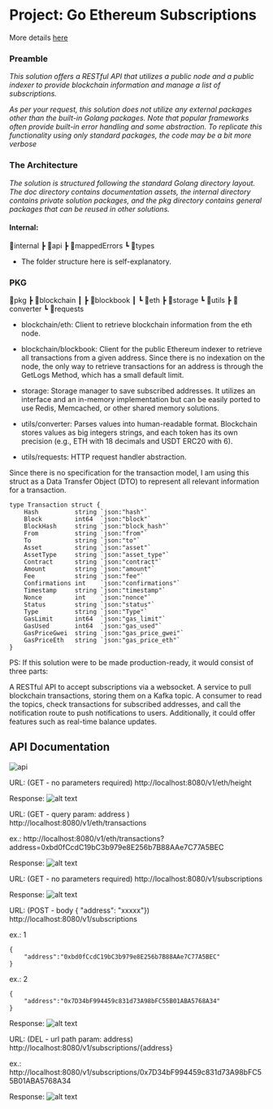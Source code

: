 # Project: Go Ethereum Subscriptions

More details [here](/doc/README.md)

### Preamble
*This solution offers a RESTful API that utilizes a public node and a public indexer to provide blockchain information and manage a list of subscriptions.*

*As per your request, this solution does not utilize any external packages other than the built-in Golang packages. Note that popular frameworks often provide built-in error handling and some abstraction. To replicate this functionality using only standard packages, the code may be a bit more verbose*

### The Architecture
*The solution is structured following the standard Golang directory layout. The doc directory contains documentation assets, the internal directory contains private solution packages, and the pkg directory contains general packages that can be reused in other solutions.*

#### Internal:
📂internal
┣ 📂api
┣ 📂mappedErrors
┗ 📂types

* The folder structure here is self-explanatory.

### PKG
 📂pkg
 ┣ 📂blockchain
 ┃ ┣ 📂blockbook
 ┃ ┗ 📂eth
 ┣ 📂storage
 ┗ 📂utils
   ┣ 📂converter
   ┗ 📂requests

* blockchain/eth: Client to retrieve blockchain information from the eth node.

* blockchain/blockbook: Client for the public Ethereum indexer to retrieve all transactions from a given address. Since there is no indexation on the node, the only way to retrieve transactions for an address is through the GetLogs Method, which has a small default limit.

* storage: Storage manager to save subscribed addresses. It utilizes an interface and an in-memory implementation but can be easily ported to use Redis, Memcached, or other shared memory solutions.

* utils/converter: Parses values into human-readable format. Blockchain stores values as big integers strings, and each token has its own precision (e.g., ETH with 18 decimals and USDT ERC20 with 6).

* utils/requests: HTTP request handler abstraction.


Since there is no specification for the transaction model, I am using this struct as a Data Transfer Object (DTO) to represent all relevant information for a transaction.

``` 
type Transaction struct {
	Hash          string `json:"hash"`
	Block         int64  `json:"block"`
	BlockHash     string `json:"block_hash"`
	From          string `json:"from"`
	To            string `json:"to"`
	Asset         string `json:"asset"`
	AssetType     string `json:"asset_type"`
	Contract      string `json:"contract"`
	Amount        string `json:"amount"`
	Fee           string `json:"fee"`
	Confirmations int    `json:"confirmations"`
	Timestamp     string `json:"timestamp"`
	Nonce         int    `json:"nonce"`
	Status        string `json:"status"`
	Type          string `json:"Type"`
	GasLimit      int64  `json:"gas_limit"`
	GasUsed       int64  `json:"gas_used"`
	GasPriceGwei  string `json:"gas_price_gwei"`
	GasPriceEth   string `json:"gas_price_eth"`
}
```

PS: If this solution were to be made production-ready, it would consist of three parts:

A RESTful API to accept subscriptions via a websocket.
A service to pull blockchain transactions, storing them on a Kafka topic.
A consumer to read the topics, check transactions for subscribed addresses, and call the notification route to push notifications to users. Additionally, it could offer features such as real-time balance updates.

## API Documentation
![](/doc/images/api/routes.png "api")

URL: (GET - no parameters required)
http://localhost:8080/v1/eth/height

Response: 
![alt text](/doc/images/api/height.png)

URL: (GET - query param: address )
http://localhost:8080/v1/eth/transactions

ex.: http://localhost:8080/v1/eth/transactions?address=0xbd0fCcdC19bC3b979e8E256b7B88AAe7C77A5BEC

Response: 
![alt text](/doc/images/api/transactions.png)


URL: (GET - no parameters required)
http://localhost:8080/v1/subscriptions


Response: 
![alt text](/doc/images/api/get-subs.png)

URL: (POST - body { "address": "xxxxx"})
http://localhost:8080/v1/subscriptions

ex.: 1
```
{
	"address":"0xbd0fCcdC19bC3b979e8E256b7B88AAe7C77A5BEC"
}
```

ex.: 2
```
{
	"address":"0x7D34bF994459c831d73A98bFC55B01ABA5768A34"
}
```

Response: 
![alt text](/doc/images/api/post-subs.png)


URL: (DEL - url path param: address)
http://localhost:8080/v1/subscriptions/{address}

ex.: http://localhost:8080/v1/subscriptions/0x7D34bF994459c831d73A98bFC55B01ABA5768A34


Response: 
![alt text](/doc/images/api/del-subs.png)